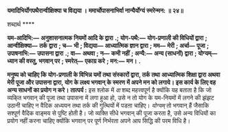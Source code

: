 **यमादिभिर्योगपथैरान्वीक्षिक्या च विद्यया ।** **ममार्चोपासनाभिर्वा नान्यैर्योग्यं स्मरेन्मन: ॥ २४॥** 

शब्दार्थ **** 

**यम-आदिभि:—** **अनुशासनात्मक नियमों आदि के द्वारा** **.; योग-पथै:—** **योग-प्रणाली की विधियों द्वारा** **; आन्वीक्षिक्या—** **तर्क** **द्वारा** **; च—** **भी** **; विद्यया—** **आध्यात्मिक ज्ञान द्वारा** **; मम—** **मेरी** **; अर्चा—** **पूजा** **; उपाषनाभि:—** **उपासना द्वारा** **.; वा—** **अथवा** **; न—** **कभी नहीं** **; अन्यै:—** **अन्य (साधनों) द्वारा** **; योग्यम्—** **ध्यान की वस्तु, भगवान् पर** **; स्मरेत्—** **एकाग्र करे** **; मन:—** **मन।** **.** 

**मनुष्य को चाहिए कि योग-प्रणाली के विभिन्न यमों तथा संस्कारों द्वारा, तर्क तथा** **आध्यात्मिक शिक्षा द्वारा अथवा मेरी पूजा और उपासना द्वारा, योग के लक्ष्य भगवान् के स्मरण** **में अपने मन को लगाये। इस कार्य के लिए वह अन्य साधनों का प्रयोग न करे।** **तात्पर्य :** इस श्लोक में *वा* शब्द महत्त्वपूर्ण है क्योंकि यह बताता है कि जो व्यकि्त भगवान् की पूजा तथा उपासना में लगा हुआ हो, उसे न तो योग के यम-नियमों में लगने की झंझट उठानी चाहिए न वैदिक अध्ययन तथा तर्क की गुत्थियों में पडऩा चाहिए। *योग्यम्* तो भगवान् हैं जैसाकि सश्पूर्ण वैदिक वाङ्मय से पुष्टि होती है। जो व्यक्ति सीधे भगवान् की पूजा करता है, उसे अन्य विधियों का प्रयोग नहीं करना चाहिए क्योंकि भगवान् पर पूर्ण निर्भरता अपने आप सिद्धि की परम विधि है।  